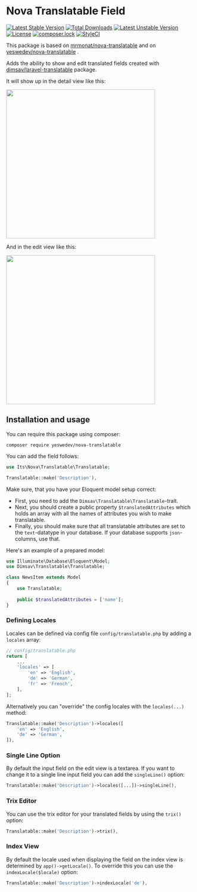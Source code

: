 # Nova Translatable Field
[![Latest Stable Version](https://poser.pugx.org/itsimplycom/nova-translatable/v/stable)](https://packagist.org/packages/itsimplycom/nova-translatable)
[![Total Downloads](https://poser.pugx.org/itsimplycom/nova-translatable/downloads)](https://packagist.org/packages/itsimplycom/nova-translatable)
[![Latest Unstable Version](https://poser.pugx.org/itsimplycom/nova-translatable/v/unstable)](https://packagist.org/packages/itsimplycom/nova-translatable)
[![License](https://poser.pugx.org/itsimplycom/nova-translatable/license)](https://packagist.org/packages/itsimplycom/nova-translatable)
[![composer.lock](https://poser.pugx.org/itsimplycom/nova-translatable/composerlock)](https://packagist.org/packages/itsimplycom/nova-translatable)
[![StyleCI](https://github.styleci.io/repos/153780194/shield?branch=develop)](https://github.styleci.io/repos/153780194)

This package is based on [mrmonat/nova-translatable](https://github.com/mrmonat/nova-translatable) and on [yeswedev/nova-translatable](https://framagit.org/yeswedev/ywd_nova-translatable) .

Adds the ability to show and edit translated fields created with [dimsav/laravel-translatable](https://github.com/dimsav/laravel-translatable) package.

It will show up in the detail view like this:

<img width="400" src="https://mrmonat.de/github/images/nova-spatie-translatable-details.png">

And in the edit view like this:

<img width="400" src="https://mrmonat.de/github/images/nova-spatie-translatable-edit.png">

## Installation and usage
You can require this package using composer:

```
composer require yeswedev/nova-translatable
```

You can add the field follows:

``` php
use Its\Nova\Translatable\Translatable;

Translatable::make('Description'),
```

Make sure, that you have your Eloquent model setup correct:

- First, you need to add the `Dimsav\Translatable\Translatable`-trait.
- Next, you should create a public property `$translatedAttributes` which holds an array with all the names of attributes you wish to make translatable.
- Finally, you should make sure that all translatable attributes are set to the `text`-datatype in your database. If your database supports `json`-columns, use that.

Here's an example of a prepared model:

``` php
use Illuminate\Database\Eloquent\Model;
use Dimsav\Translatable\Translatable;

class NewsItem extends Model
{
    use Translatable;
    
    public $translatedAttributes = ['name'];
}
```


### Defining Locales
Locales can be defined via config file ```config/translatable.php``` by adding a ```locales``` array:

``` php
// config/translatable.php
return [
    ...
    'locales' => [
        'en' => 'English',
        'de' => 'German',
        'fr' => 'French',
    ],
];
```

Alternatively you can "override" the config locales with the ```locales(...)``` method:

``` php
Translatable::make('Description')->locales([
    'en' => 'English',
    'de' => 'German',
]),
```

### Single Line Option
By default the input field on the edit view is a textarea. If you want to change it to a single line input field you can add the ```singleLine()``` option:

``` php
Translatable::make('Description')->locales([...])->singleLine(),
```

### Trix Editor
You can use the trix editor for your translated fields by using the ```trix()``` option:

``` php
Translatable::make('Description')->trix(),
```

### Index View
By default the locale used when displaying the field on the index view is determined by ```app()->getLocale()```. To override this you can use the ```indexLocale($locale)``` option:

``` php
Translatable::make('Description')->indexLocale('de'),
```

